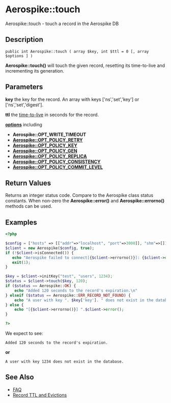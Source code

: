 
# Aerospike::touch

Aerospike::touch - touch a record in the Aerospike DB

## Description

```
public int Aerospike::touch ( array $key, int $ttl = 0 [, array $options ] )
```

**Aerospike::touch()** will touch the given record, resetting its time-to-live
and incrementing its generation.

## Parameters

**key** the key for the record. An array with keys ['ns','set','key'] or ['ns','set','digest'].

**ttl** the [time-to-live](http://www.aerospike.com/docs/client/c/usage/kvs/write.html#change-record-time-to-live-ttl) in seconds for the record.

**[options](aerospike.md)** including
- **Aerospike::OPT_WRITE_TIMEOUT**
- **[Aerospike::OPT_POLICY_RETRY](http://www.aerospike.com/apidocs/c/db/d65/group__client__policies.html#gaa9730980a8b0eda8ab936a48009a6718)**
- **[Aerospike::OPT_POLICY_KEY](http://www.aerospike.com/apidocs/c/db/d65/group__client__policies.html#gaa9c8a79b2ab9d3812876c3ec5d1d50ec)**
- **[Aerospike::OPT_POLICY_GEN](http://www.aerospike.com/apidocs/c/db/d65/group__client__policies.html#ga38c1a40903e463e5d0af0141e8c64061)**
- **[Aerospike::OPT_POLICY_REPLICA](http://www.aerospike.com/apidocs/c/db/d65/group__client__policies.html#gabce1fb468ee9cbfe54b7ab834cec79ab)**
- **[Aerospike::OPT_POLICY_CONSISTENCY](http://www.aerospike.com/apidocs/c/db/d65/group__client__policies.html#ga34dbe8d01c941be845145af643f9b5ab)**
- **[Aerospike::OPT_POLICY_COMMIT_LEVEL](http://www.aerospike.com/apidocs/c/db/d65/group__client__policies.html#ga17faf52aeb845998e14ba0f3745e8f23)**

## Return Values

Returns an integer status code.  Compare to the Aerospike class status
constants.  When non-zero the **Aerospike::error()** and
**Aerospike::errorno()** methods can be used.

## Examples

```php
<?php

$config = ["hosts" => [["addr"=>"localhost", "port"=>3000]], "shm"=>[]];
$client = new Aerospike($config, true);
if (!$client->isConnected()) {
   echo "Aerospike failed to connect[{$client->errorno()}]: {$client->error()}\n";
   exit(1);
}

$key = $client->initKey("test", "users", 1234);
$status = $client->touch($key, 120);
if ($status == Aerospike::OK) {
    echo "Added 120 seconds to the record's expiration.\n"
} elseif ($status == Aerospike::ERR_RECORD_NOT_FOUND) {
    echo "A user with key ". $key['key']. " does not exist in the database\n";
} else {
    echo "[{$client->errorno()}] ".$client->error();
}

?>
```

We expect to see:

```
Added 120 seconds to the record's expiration.
```
**or**
```
A user with key 1234 does not exist in the database.
```

## See Also

- [FAQ](https://www.aerospike.com/docs/guide/FAQ.html)
- [Record TTL and Evictions](https://discuss.aerospike.com/t/records-ttl-and-evictions/737)
